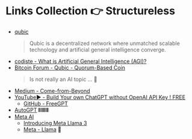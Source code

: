 # Links Collection 👉 Structureless

- [qubic](https://qubic.org/)
    > Qubic is a decentralized network where unmatched scalable technology and artificial general intelligence converge.
- [codiste - What is Artificial General Intelligence (AGI)?](https://www.codiste.com/what-is-artificial-general-intelligence-agi)
- [Bitcoin Forum - Qubic - Quorum-Based Coin](https://bitcointalk.org/index.php?topic=112676.0)
    > Is not really an AI topic ... 🤭
- [Medium - Come-from-Beyond](https://medium.com/@comefrombeyond)
- [YouTube▶️ - Build Your own ChatGPT without OpenAI API Key ! FREE](https://www.youtube.com/watch?v=F_Ocs4N2C78)
    - [GitHub - FreeGPT](https://github.com/ChatTeach/FreeGPT)
- [AutoGPT](https://autogpt.net/) 𝄃𝄃𝄂𝄂𝄀𝄁𝄃𝄂𝄂𝄃
- [Meta AI](https://ai.meta.com/)
    - [Introducing Meta Llama 3](https://ai.meta.com/blog/meta-llama-3/)
    - [Meta - Llama](https://www.llama.com/) 🦙
